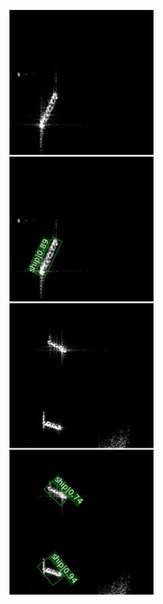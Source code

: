 

<img src="./paper_img/200026.jpg"  />  <img src="./paper_img/200026_result.jpg" />
<br>
<img src="./paper_img/200093.jpg"  />  <img src="./paper_img/200093_result.jpg" />
